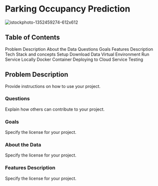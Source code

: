 # Parking Occupancy Prediction

![istockphoto-1352459274-612x612](https://github.com/AFARNOOD/Parking-Occupancy-Project/assets/145398892/c5c1559a-d4c3-4430-bf1c-7a51c4d87375)

## Table of Contents

Problem Description
About the Data
Questions
Goals
Features Description
Tech Stack and concepts
Setup
Download Data
Virtual Environment
Run Service Locally
Docker Container
Deploying to Cloud
Service Testing

## Problem Description

Provide instructions on how to use your project.

### Questions

Explain how others can contribute to your project.

### Goals

Specify the license for your project.

### About the Data

Specify the license for your project.

### Features Description

Specify the license for your project.
